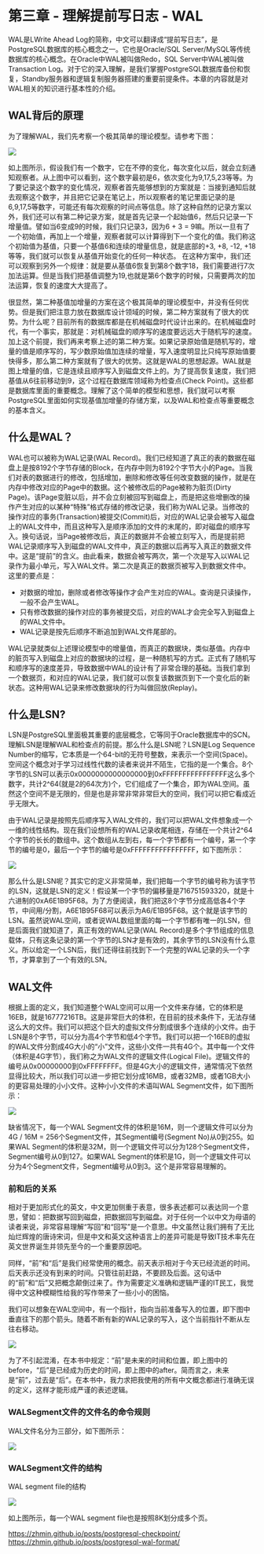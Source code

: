 # 第三章 - 理解提前写日志 - WAL

WAL是LWrite Ahead Log的简称，中文可以翻译成“提前写日志”，是PostgreSQL数据库的核心概念之一。它也是Oracle/SQL Server/MySQL等传统数据库的核心概念。在Oracle中WAL被叫做Redo，SQL Server中WAL被叫做Transaction Log。对于它的深入理解，是我们掌握PostgreSQL数据库备份和恢复，Standby服务器和逻辑复制服务器搭建的重要前提条件。本章的内容就是对WAL相关的知识进行基本性的介绍。

## WAL背后的原理

为了理解WAL，我们先考察一个极其简单的理论模型。请参考下图：

![](d0033.svg)

如上图所示，假设我们有一个数字，它在不停的变化，每次变化以后，就会立刻通知观察者。从上图中可以看到，这个数字最初是6，依次变化为9,17,5,23等等。为了要记录这个数字的变化情况，观察者首先能够想到的方案就是：当接到通知后就去观察这个数字，并且把它记录在笔记上，所以观察者的笔记里面记录的是6,9,17,5等数字，可能还有每次观察的时间点等信息。除了这种自然的记录方案以外，我们还可以有第二种记录方案，就是首先记录一个起始值6，然后只记录一下增量值。譬如当6变成9的时候，我们只记录3，因为6 + 3 = 9嘛。所以一旦有了一个初始值，再加上一个增量，观察者就可以计算得到下一个变化的值。我们称这个初始值为基值，只要一个基值6和连续的增量信息，就是底部的+3, +8, -12, +18等等，我们就可以恢复从基值开始变化的任何一种状态。 在这种方案中，我们还可以观察到另外一个规律：就是要从基值6恢复到第8个数字18，我们需要进行7次加法运算。但是当我们把基值调整为19,也就是第6个数字的时候，只需要两次的加法运算，恢复的速度大大提高了。

很显然，第二种基值加增量的方案在这个极其简单的理论模型中，并没有任何优势。但是我们把注意力放在数据库设计领域的时候，第二种方案就有了很大的优势。为什么呢？目前所有的数据库都是在机械磁盘时代设计出来的。在机械磁盘时代，有一个事实，那就是：对机械磁盘的顺序写的速度要远远大于随机写的速度。加上这个前提，我们再来考察上述的第二种方案。如果记录原始值是随机写的，增量的值是顺序写的，写少数原始值加连续的增量，写入速度明显比只纯写原始值要快得多，那么第二种方案就有了很大的优势。这就是WAL的思想起源。WAL就是图上增量的值，它是连续且顺序写入到磁盘文件上的。为了提高恢复速度，我们把基值从6往前移动到9，这个过程在数据库领域称为检查点(Check Point)。这些都是数据库里面的重要概念。理解了这个简单的模型和思想，我们就可以考察PostgreSQL里面如何实现基值加增量的存储方案，以及WAL和检查点等重要概念的基本含义。

## 什么是WAL？

WAL也可以被称为WAL记录(WAL Record)。我们已经知道了真正的表的数据在磁盘上是按8192个字节存储的Block，在内存中则为8192个字节大小的Page。当我们对表的数据进行的修改，包括增加，删除和修改等任何改变数据的操作，就是在内存中修改对应的Page中的数据。这个被修改后的Page被称为脏页(Dirty Page)。该Page变脏以后，并不会立刻被回写到磁盘上，而是把这些增删改的操作产生对应的以某种“特殊”格式存储的修改记录，我们称为WAL记录。当修改的操作对应的事务(Transaction)被提交(Commit)后，对应的WAL记录会被写入磁盘上的WAL文件中，而且这种写入是顺序添加的文件的末尾的，即对磁盘的顺序写入。换句话说，当Page被修改后，真正的数据并不会被立刻写入，而是提前把WAL记录顺序写入到磁盘的WAL文件中，真正的数据以后再写入真正的数据文件中。这是“提前”的含义。由此看来，数据会被写两次，第一个次是写入以WAL记录作为最小单元，写入WAL文件。第二次是真正的数据页被写入到数据文件中。这里的要点是：
- 对数据的增加，删除或者修改等操作才会产生对应的WAL。查询是只读操作，一般不会产生WAL。
- 只有修改数据的操作对应的事务被提交后，对应的WAL才会完全写入到磁盘上的WAL文件中。
- WAL记录是按先后顺序不断追加到WAL文件尾部的。

WAL记录就类似上述理论模型中的增量值，而真正的数据块，类似基值。内存中的脏页写入到磁盘上对应的数据块的过程，是一种随机写的方式。正式有了随机写和顺序写的速度差异，导致数据中WAL的设计有了非常合理的基础。当我们拿到一个数据页，和对应的WAL记录，我们就可以恢复该数据页到下一个变化后的新状态。这种用WAL记录来修改数据块的行为叫做回放(Replay)。

## 什么是LSN?

LSN是PostgreSQL里面极其重要的底层概念，它等同于Oracle数据库中的SCN。理解LSN是理解WAL和检查点的前提。那么什么是LSN呢？LSN是Log Sequence Number的缩写，它本质是一个64-bit的无符号整数，来表示一个空间(Space)。空间这个概念对于学习过线性代数的读者来说并不陌生，它指的是一个集合。8个字节的LSN可以表示0x0000000000000000到0xFFFFFFFFFFFFFFFF这么多个数字，共计2^64(就是2的64次方)个，它们组成了一个集合，即为WAL空间。虽然这个空间不是无限的，但是也是非常非常非常巨大的空间，我们可以把它看成近乎无限大。

由于WAL记录是按照先后顺序写入WAL文件的，我们可以把WAL文件想象成一个一维的线性结构。现在我们设想所有的WAL记录收尾相连，存储在一个共计2^64个字节的长长的数组中。这个数组从左到右，每一个字节都有一个编号，第一个字节的编号是0，最后一个字节的编号是0xFFFFFFFFFFFFFFFF，如下图所示：

![](d0014.svg)

那么什么是LSN呢？其实它的定义非常简单，我们把每一个字节的编号称为该字节的LSN，这就是LSN的定义！假设某一个字节的偏移量是716751593320，就是十六进制的0xA6E1B95F68。为了方便阅读，我们把这8个字节分成高低各4个字节，中间用/分割，A6E1B95F68可以表示为A6/E1B95F68。这个就是该字节的LSN。虽然说WAL空间，或者说WAL数组里面的每一个字节都有唯一的LSN，但是后面我们就知道了，真正有效的WAL记录(WAL Record)是多个字节组成的信息载体，只有这条记录的第一个字节的LSN才是有效的，其余字节的LSN没有什么意义。所以给定一个LSN后，我们还得往前找到下一个完整的WAL记录的头一个字节，才算拿到了一个有效的LSN。


## WAL文件
根据上面的定义，我们知道整个WAL空间可以用一个文件来存储，它的体积是16EB，就是16777216TB。这是非常巨大的体积，在目前的技术条件下，无法存储这么大的文件。我们可以把这个巨大的虚拟文件分割成很多个连续的小文件。由于LSN是8个字节，可以分为高4个字节和低4个字节。我们可以把一个16EB的虚拟的WAL文件分割成4G大小的“小”文件，这些小文件一共有4G个。其中每一个文件（体积是4G字节），我们称之为WAL文件的逻辑文件(Logical File)。逻辑文件的编号从0x00000000到0xFFFFFFFF。但是4G大小的逻辑文件，通常情况下依然显得比较大，所以我们可以进一步把它划分成16MB，或者32MB，或者1GB大小的更容易处理的小小文件。这种小小文件的术语叫WAL Segment文件，如下图所示：

![](d0019.svg)

缺省情况下，每一个WAL Segment文件的体积是16M，则一个逻辑文件可以分为4G / 16M = 256个Segment文件，其Segment编号(Segment No)从0到255。如果WAL Segment的体积是32M，则一个逻辑文件可以分为128个Segment文件，Segment编号从0到127。如果WAL Segment的体积是1G，则一个逻辑文件可以分为4个Segment文件，Segment编号从0到3。这个是非常容易理解的。

### 前和后的关系

相对于更加形式化的英文，中文更加侧重于表意，很多表述都可以表达同一个意思，譬如：把数据写回到磁盘，把数据回写到磁盘。对于任何一个以中文为母语的读者来说，非常容易理解“写回”和“回写”是一个意思。中文虽然让我们拥有了无比灿烂辉煌的唐诗宋词，但是中文和英文这种语言上的差异可能是导致IT技术率先在英文世界诞生并领先至今的一个重要原因吧。

同样，“前”和“后”是我们经常使用的概念。前天表示相对于今天已经流逝的时间。后天表示还没有到来的时间。只管往前赶路，不要顾及后面。这句话中的“前”和“后”又把概念颠倒过来了。作为需要定义准确和逻辑严谨的IT民工，我觉得中文这种模糊性给我的写作带来了一些小小的困恼。

我们可以想象在WAL空间中，有一个指针，指向当前准备写入的位置，即下图中垂直往下的那个箭头。随着不断有新的WAL记录的写入，这个当前指针不断从左往右移动。

![](d0035.svg)

为了不引起混淆，在本书中规定：“前”是未来的时间和位置，即上图中的before，“后”是已经成为历史的时间，即上图中的after。简而言之，未来是“前”，过去是“后”。在本书中，我力求把我使用的所有中文概念都进行准确无误的定义，这样才能形成严谨的表述逻辑。

### WALSegment文件的文件名的命令规则


WAL文件名分为三部分，如下图所示：

![](d0021.svg)


### WALSegment文件的结构

WAL segment file的结构

![](d0025.svg)

如上图所示，每一个WAL segment file也是按照8K划分成多个页。


https://zhmin.github.io/posts/postgresql-checkpoint/
https://zhmin.github.io/posts/postgresql-wal-format/

